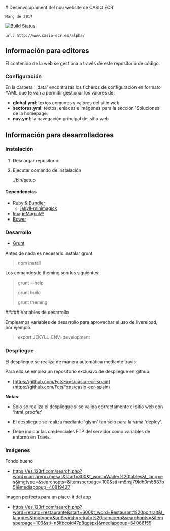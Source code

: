 # Desenvolupament del nou website de CASIO ECR

	Març de 2017

[![Build Status](https://travis-ci.org/casioecr/casio-ecr.es.png)](https://travis-ci.org/casioecr/casio-ecr.es)

	url: http://www.casio-ecr.es/alpha/


## Información para editores

El contenido de la web se gestiona a través de este repositorio de código.

### Configuración

En la carpeta '_data' encontrarás los ficheros de configuración en
formato YAML que te van a permitir gestionar los valores de:

- **global.yml**: textos comunes y valores del sitio web
- **sectores.yml**: textos, enlaces e imágenes para la sección 'Soluciones' de la homepage.
- **nav.yml**: la navegación principal del sitio web

## Información para desarrolladores

### Instalación

1. Descargar repositorio
1. Ejecutar comando de instalación

	./bin/setup

#### Dependencias

- Ruby & [Bundler](http://bundler.io/)
  - [jekyll-minimagick](https://github.com/zroger/jekyll-minimagick)
- [ImageMagick®](http://www.imagemagick.org/)
- [Bower](http://bower.io/)

### Desarrollo

- [Grunt](http://gruntjs.com/)

Antes de nada es necesario instalar grunt

> npm install

Los comandosde theming son los siguientes:

> grunt --help
> 
> grunt build
> 
> grunt theming

##### Variables de desarrollo

Empleamos variables de desarrollo para aprovechar el uso de livereload, por ejemplo.

> export JEKYLL_ENV=development

### Despliegue

El despliegue se realiza de manera automática mediante travis.

Para ello se emplea un repositorio exclusivo de despliegue en github:

- [https://github.com/FctsFxns/casio-ecr-spain](https://github.com/FctsFxns/casio-ecr-spain)

**Notas:**

- Solo se realiza el despliegue si se valida correctamente el sitio web con 'html_proofer'

- El despliegue se realiza mediante 'glynn' tan solo para la rama 'deploy'.

- Debe indicar las credenciales FTP del servidor como variables de entorno en Travis.


### Imágenes

Fondo bueno  
- https://es.123rf.com/search.php?word=camarero+mesas&start=300&t_word=Waiter%20tables&t_lang=es&imgtype=&searchopts=&itemsperpage=100&sti=m5nsj79ldh0m5887b5|&mediapopup=40819427

Imagen perfecta para un place-it del app  
- https://es.123rf.com/search.php?word=retrato+restaurante&start=600&t_word=Restaurant%20portrait&t_lang=es&imgtype=&oriSearch=retrato%20camarero&searchopts=&itemsperpage=100&sti=n5lfbcold47p8qgspx|&mediapopup=54066155


